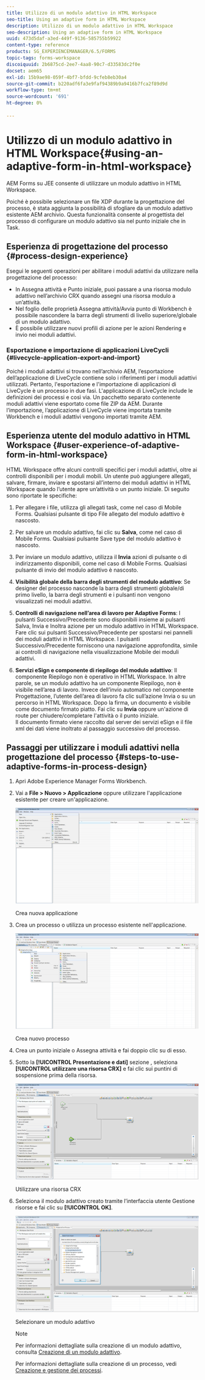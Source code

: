 ```yaml
---
title: Utilizzo di un modulo adattivo in HTML Workspace
seo-title: Using an adaptive form in HTML Workspace
description: Utilizzo di un modulo adattivo in HTML Workspace
seo-description: Using an adaptive form in HTML Workspace
uuid: 473d5daf-a3ed-449f-9136-585755b59922
content-type: reference
products: SG_EXPERIENCEMANAGER/6.5/FORMS
topic-tags: forms-workspace
discoiquuid: 2b6875cd-2ee7-4aa8-90c7-d33583dc2f0e
docset: aem65
exl-id: 15b9ae98-059f-4bf7-bfdd-9cfeb8eb30a4
source-git-commit: b220adf6fa3e9faf94389b9a9416b7fca2f89d9d
workflow-type: tm+mt
source-wordcount: '691'
ht-degree: 0%

---
```


# Utilizzo di un modulo adattivo in HTML Workspace{#using-an-adaptive-form-in-html-workspace}

AEM Forms su JEE consente di utilizzare un modulo adattivo in HTML Workspace.

Poiché è possibile selezionare un file XDP durante la progettazione del processo, è stata aggiunta la possibilità di sfogliare da un modulo adattivo esistente AEM archivio. Questa funzionalità consente al progettista del processo di configurare un modulo adattivo sia nel punto iniziale che in Task.

## Esperienza di progettazione del processo {#process-design-experience}

Esegui le seguenti operazioni per abilitare i moduli adattivi da utilizzare nella progettazione del processo:

* In Assegna attività e Punto iniziale, puoi passare a una risorsa modulo adattivo nell’archivio CRX quando assegni una risorsa modulo a un’attività.
* Nel foglio delle proprietà Assegna attività/Avvia punto di Workbench è possibile nascondere la barra degli strumenti di livello superiore/globale di un modulo adattivo.
* È possibile utilizzare nuovi profili di azione per le azioni Rendering e invio nei moduli adattivi.

### Esportazione e importazione di applicazioni LiveCycli {#livecycle-application-export-and-import}

Poiché i moduli adattivi si trovano nell’archivio AEM, l’esportazione dell’applicazione di LiveCycle contiene solo i riferimenti per i moduli adattivi utilizzati. Pertanto, l&#39;esportazione e l&#39;importazione di applicazioni di LiveCycle è un processo in due fasi. L&#39;applicazione di LiveCycle include le definizioni dei processi e così via. Un pacchetto separato contenente moduli adattivi viene esportato come file ZIP da AEM. Durante l’importazione, l’applicazione di LiveCycle viene importata tramite Workbench e i moduli adattivi vengono importati tramite AEM.

## Esperienza utente del modulo adattivo in HTML Workspace {#user-experience-of-adaptive-form-in-html-workspace}

HTML Workspace offre alcuni controlli specifici per i moduli adattivi, oltre ai controlli disponibili per i moduli mobili. Un utente può aggiungere allegati, salvare, firmare, inviare e spostarsi all’interno dei moduli adattivi in HTML Workspace quando l’utente apre un’attività o un punto iniziale. Di seguito sono riportate le specifiche:

1. Per allegare i file, utilizza gli allegati task, come nel caso di Mobile Forms. Qualsiasi pulsante di tipo File allegato del modulo adattivo è nascosto.

1. Per salvare un modulo adattivo, fai clic su **Salva**, come nel caso di Mobile Forms. Qualsiasi pulsante Save type del modulo adattivo è nascosto.

1. Per inviare un modulo adattivo, utilizza il **Invia** azioni di pulsante o di indirizzamento disponibili, come nel caso di Mobile Forms. Qualsiasi pulsante di invio del modulo adattivo è nascosto.

1. **Visibilità globale della barra degli strumenti del modulo adattivo**: Se designer del processo nasconde la barra degli strumenti globale/di primo livello, la barra degli strumenti e i pulsanti non vengono visualizzati nei moduli adattivi.

1. **Controlli di navigazione nell’area di lavoro per Adaptive Forms**: I pulsanti Successivo/Precedente sono disponibili insieme ai pulsanti Salva, Invia e Inoltra azione per un modulo adattivo in HTML Workspace. Fare clic sui pulsanti Successivo/Precedente per spostarsi nei pannelli dei moduli adattivi in HTML Workspace. I pulsanti Successivo/Precedente forniscono una navigazione approfondita, simile ai controlli di navigazione nella visualizzazione Mobile dei moduli adattivi.

1. **Servizi eSign e componente di riepilogo del modulo adattivo**: Il componente Riepilogo non è operativo in HTML Workspace. In altre parole, se un modulo adattivo ha un componente Riepilogo, non è visibile nell’area di lavoro. Invece dell’invio automatico nel componente Progettazione, l’utente dell’area di lavoro fa clic sull’azione Invia o su un percorso in HTML Workspace. Dopo la firma, un documento è visibile come documento firmato piatto. Fai clic su **Invia** oppure un&#39;azione di route per chiudere/completare l&#39;attività o il punto iniziale.\
   Il documento firmato viene raccolto dal server dei servizi eSign e il file xml dei dati viene inoltrato al passaggio successivo del processo.

## Passaggi per utilizzare i moduli adattivi nella progettazione del processo {#steps-to-use-adaptive-forms-in-process-design}

1. Apri Adobe Experience Manager Forms Workbench.

1. Vai a **File > Nuovo > Applicazione** oppure utilizzare l&#39;applicazione esistente per creare un&#39;applicazione.

   ![Crea nuova applicazione](assets/create_new_appl.png)

   Crea nuova applicazione

1. Crea un processo o utilizza un processo esistente nell&#39;applicazione.

   ![Crea nuovo processo](assets/create_new_process.png)

   Crea nuovo processo

1. Crea un punto iniziale o Assegna attività e fai doppio clic su di esso.
1. Sotto la **[!UICONTROL Presentazione e dati]** sezione , seleziona **[!UICONTROL utilizzare una risorsa CRX]** e fai clic sui puntini di sospensione prima della risorsa.

   ![Utilizzare una risorsa CRX](assets/use_crx_asset.png)

   Utilizzare una risorsa CRX

1. Seleziona il modulo adattivo creato tramite l’interfaccia utente Gestione risorse e fai clic su **[!UICONTROL OK]**.

   ![Selezionare un modulo adattivo](assets/selecting_form.png)

   Selezionare un modulo adattivo

   >[!NOTE]
   >
   >Per informazioni dettagliate sulla creazione di un modulo adattivo, consulta [Creazione di un modulo adattivo](../../forms/using/creating-adaptive-form.md).
   >
   >
   >Per informazioni dettagliate sulla creazione di un processo, vedi [Creazione e gestione dei processi](https://help.adobe.com/en_US/AEMForms/6.1/WorkbenchHelp/WS92d06802c76abadb-1cc35bda128261a20dd-7ff7.2.html).
